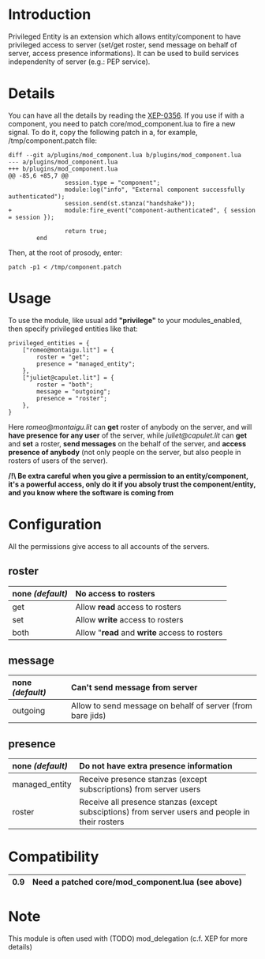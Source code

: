 # Introduction #

Privileged Entity is an extension which allows entity/component to have privileged access to server (set/get roster, send message on behalf of server, access presence informations). It can be used to build services independenlty of server (e.g.: PEP service).

# Details #

You can have all the details by reading the [XEP-0356](http://xmpp.org/extensions/xep-0356.html). If you use if with a component, you need to patch core/mod\_component.lua to fire a new signal. To do it, copy the following patch in a, for example, /tmp/component.patch file:
```
diff --git a/plugins/mod_component.lua b/plugins/mod_component.lua
--- a/plugins/mod_component.lua
+++ b/plugins/mod_component.lua
@@ -85,6 +85,7 @@
                session.type = "component";
                module:log("info", "External component successfully authenticated");
                session.send(st.stanza("handshake"));
+               module:fire_event("component-authenticated", { session = session });
 
                return true;
        end
```

Then, at the root of prosody, enter:

`patch -p1 < /tmp/component.patch`

# Usage #

To use the module, like usual add **"privilege"** to your modules\_enabled, then specify privileged entities like that:

```
privileged_entities = {
    ["romeo@montaigu.lit"] = {
        roster = "get";
        presence = "managed_entity";
    },
    ["juliet@capulet.lit"] = {
        roster = "both";
        message = "outgoing";
        presence = "roster";
    },
}
```

Here _romeo@montaigu.lit_ can **get** roster of anybody on the server, and will **have presence for any user** of the server, while _juliet@capulet.lit_ can **get** and **set** a roster, **send messages** on the behalf of the server, and **access presence of anybody** (not only people on the server, but also people in rosters of users of the server).

**/!\ Be extra careful when you give a permission to an entity/component, it's a powerful access, only do it if you absoly trust the component/entity, and you know where the software is coming from**

# Configuration #
All the permissions give access to all accounts of the servers.
## roster ##
|none _(default)_|No access to rosters|
|:---------------|:-------------------|
|get|Allow **read** access to rosters|
|set|Allow **write** access to rosters|
|both|Allow "**read** and **write** access to rosters|

## message ##
|none _(default)_|Can't send message from server|
|:---------------|:-----------------------------|
|outgoing|Allow to send message on behalf of server (from bare jids)|

## presence ##
|none _(default)_|Do not have extra presence information|
|:---------------|:-------------------------------------|
|managed\_entity|Receive presence stanzas (except subscriptions) from server users|
|roster|Receive all presence stanzas (except subsciptions) from server users and people in their rosters|

# Compatibility #
|0.9|Need a patched core/mod\_component.lua (see above)|
|:--|:-------------------------------------------------|

# Note #
This module is often used with (TODO) mod\_delegation (c.f. XEP for more details)